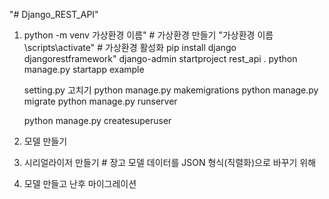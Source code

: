 "# Django_REST_API" 

1. python -m venv 가상환경 이름" # 가상환경 만들기
  "가상환경 이름\scripts\activate" # 가상환경 활성화
   pip install django djangorestframework" 
   django-admin startproject rest_api .
   python manage.py startapp example

   setting.py 고치기
   python manage.py makemigrations
   python manage.py migrate
   python manage.py runserver

   python manage.py createsuperuser

2. 모델 만들기
3. 시리얼라이저 만들기 # 장고 모델 데이터를 JSON 형식(직렬화)으로 바꾸기 위해
4. 모델 만들고 난후 마이그레이션 